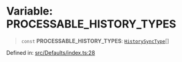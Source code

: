 # Variable: PROCESSABLE\_HISTORY\_TYPES

> `const` **PROCESSABLE\_HISTORY\_TYPES**: [`HistorySyncType`](../namespaces/proto/namespaces/Message/namespaces/HistorySyncNotification/enumerations/HistorySyncType.md)[]

Defined in: [src/Defaults/index.ts:28](https://github.com/Fokusdotid/bail/blob/dad8cbc7bd41e0c17126095b0fc017b92c3d85cf/src/Defaults/index.ts#L28)
